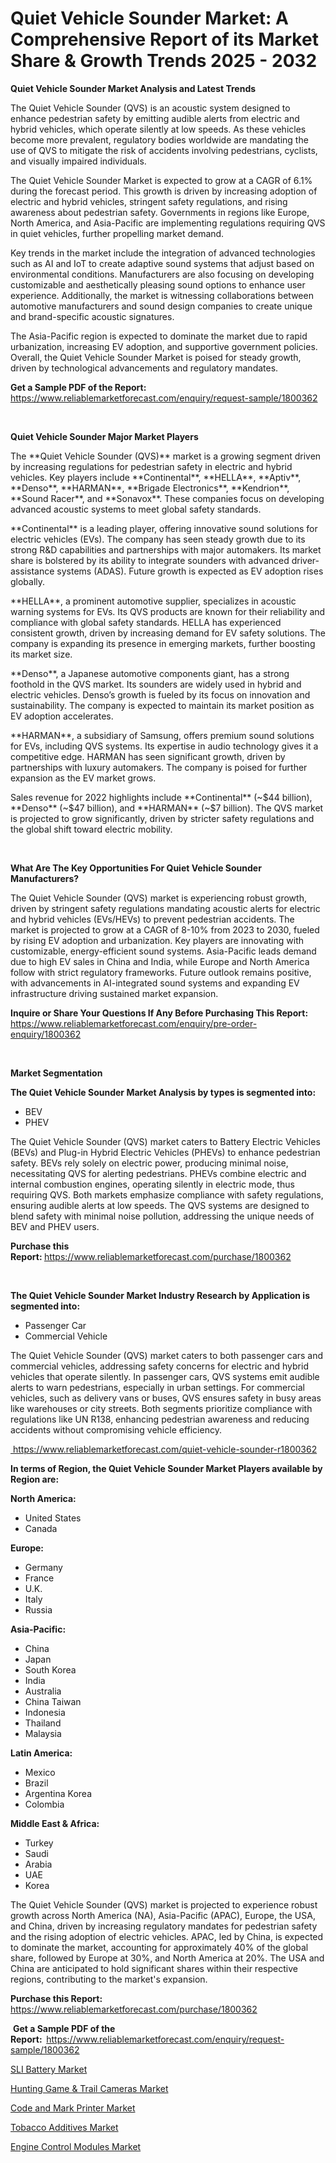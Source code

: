 <p><h1>Quiet Vehicle Sounder Market: A Comprehensive Report of its Market Share & Growth Trends 2025 - 2032</h1></p><p><strong>Quiet Vehicle Sounder Market Analysis and Latest Trends</strong></p>
<p><p>The Quiet Vehicle Sounder (QVS) is an acoustic system designed to enhance pedestrian safety by emitting audible alerts from electric and hybrid vehicles, which operate silently at low speeds. As these vehicles become more prevalent, regulatory bodies worldwide are mandating the use of QVS to mitigate the risk of accidents involving pedestrians, cyclists, and visually impaired individuals.</p><p>The Quiet Vehicle Sounder Market is expected to grow at a CAGR of 6.1% during the forecast period. This growth is driven by increasing adoption of electric and hybrid vehicles, stringent safety regulations, and rising awareness about pedestrian safety. Governments in regions like Europe, North America, and Asia-Pacific are implementing regulations requiring QVS in quiet vehicles, further propelling market demand.</p><p>Key trends in the market include the integration of advanced technologies such as AI and IoT to create adaptive sound systems that adjust based on environmental conditions. Manufacturers are also focusing on developing customizable and aesthetically pleasing sound options to enhance user experience. Additionally, the market is witnessing collaborations between automotive manufacturers and sound design companies to create unique and brand-specific acoustic signatures.</p><p>The Asia-Pacific region is expected to dominate the market due to rapid urbanization, increasing EV adoption, and supportive government policies. Overall, the Quiet Vehicle Sounder Market is poised for steady growth, driven by technological advancements and regulatory mandates.</p></p>
<p><strong>Get a Sample PDF of the Report:&nbsp;</strong> <a href="https://www.reliablemarketforecast.com/enquiry/request-sample/1800362?utm_campaign=1875&utm_medium=2&utm_source=Github&utm_content=ia&utm_term=22012025&utm_id=quiet-vehicle-sounder">https://www.reliablemarketforecast.com/enquiry/request-sample/1800362</a></p>
<p>&nbsp;</p>
<p><strong>Quiet Vehicle Sounder Major Market Players</strong></p>
<p><p>The **Quiet Vehicle Sounder (QVS)** market is a growing segment driven by increasing regulations for pedestrian safety in electric and hybrid vehicles. Key players include **Continental**, **HELLA**, **Aptiv**, **Denso**, **HARMAN**, **Brigade Electronics**, **Kendrion**, **Sound Racer**, and **Sonavox**. These companies focus on developing advanced acoustic systems to meet global safety standards.</p><p>**Continental** is a leading player, offering innovative sound solutions for electric vehicles (EVs). The company has seen steady growth due to its strong R&D capabilities and partnerships with major automakers. Its market share is bolstered by its ability to integrate sounders with advanced driver-assistance systems (ADAS). Future growth is expected as EV adoption rises globally.</p><p>**HELLA**, a prominent automotive supplier, specializes in acoustic warning systems for EVs. Its QVS products are known for their reliability and compliance with global safety standards. HELLA has experienced consistent growth, driven by increasing demand for EV safety solutions. The company is expanding its presence in emerging markets, further boosting its market size.</p><p>**Denso**, a Japanese automotive components giant, has a strong foothold in the QVS market. Its sounders are widely used in hybrid and electric vehicles. Denso’s growth is fueled by its focus on innovation and sustainability. The company is expected to maintain its market position as EV adoption accelerates.</p><p>**HARMAN**, a subsidiary of Samsung, offers premium sound solutions for EVs, including QVS systems. Its expertise in audio technology gives it a competitive edge. HARMAN has seen significant growth, driven by partnerships with luxury automakers. The company is poised for further expansion as the EV market grows.</p><p>Sales revenue for 2022 highlights include **Continental** (~$44 billion), **Denso** (~$47 billion), and **HARMAN** (~$7 billion). The QVS market is projected to grow significantly, driven by stricter safety regulations and the global shift toward electric mobility.</p></p>
<p>&nbsp;</p>
<p><strong>What Are The Key Opportunities For Quiet Vehicle Sounder Manufacturers?</strong></p>
<p><p>The Quiet Vehicle Sounder (QVS) market is experiencing robust growth, driven by stringent safety regulations mandating acoustic alerts for electric and hybrid vehicles (EVs/HEVs) to prevent pedestrian accidents. The market is projected to grow at a CAGR of 8-10% from 2023 to 2030, fueled by rising EV adoption and urbanization. Key players are innovating with customizable, energy-efficient sound systems. Asia-Pacific leads demand due to high EV sales in China and India, while Europe and North America follow with strict regulatory frameworks. Future outlook remains positive, with advancements in AI-integrated sound systems and expanding EV infrastructure driving sustained market expansion.</p></p>
<p><strong>Inquire or Share Your Questions If Any Before Purchasing This Report:</strong> <a href="https://www.reliablemarketforecast.com/enquiry/pre-order-enquiry/1800362?utm_campaign=1875&utm_medium=2&utm_source=Github&utm_content=ia&utm_term=22012025&utm_id=quiet-vehicle-sounder">https://www.reliablemarketforecast.com/enquiry/pre-order-enquiry/1800362</a></p>
<p>&nbsp;</p>
<p><strong>Market Segmentation</strong></p>
<p><strong>The Quiet Vehicle Sounder Market Analysis by types is segmented into:</strong></p>
<p><ul><li>BEV</li><li>PHEV</li></ul></p>
<p><p>The Quiet Vehicle Sounder (QVS) market caters to Battery Electric Vehicles (BEVs) and Plug-in Hybrid Electric Vehicles (PHEVs) to enhance pedestrian safety. BEVs rely solely on electric power, producing minimal noise, necessitating QVS for alerting pedestrians. PHEVs combine electric and internal combustion engines, operating silently in electric mode, thus requiring QVS. Both markets emphasize compliance with safety regulations, ensuring audible alerts at low speeds. The QVS systems are designed to blend safety with minimal noise pollution, addressing the unique needs of BEV and PHEV users.</p></p>
<p><strong>Purchase this Report:&nbsp;</strong><a href="https://www.reliablemarketforecast.com/purchase/1800362?utm_campaign=1875&utm_medium=2&utm_source=Github&utm_content=ia&utm_term=22012025&utm_id=quiet-vehicle-sounder">https://www.reliablemarketforecast.com/purchase/1800362</a></p>
<p>&nbsp;</p>
<p><strong>The Quiet Vehicle Sounder Market Industry Research by Application is segmented into:</strong></p>
<p><ul><li>Passenger Car</li><li>Commercial Vehicle</li></ul></p>
<p><p>The Quiet Vehicle Sounder (QVS) market caters to both passenger cars and commercial vehicles, addressing safety concerns for electric and hybrid vehicles that operate silently. In passenger cars, QVS systems emit audible alerts to warn pedestrians, especially in urban settings. For commercial vehicles, such as delivery vans or buses, QVS ensures safety in busy areas like warehouses or city streets. Both segments prioritize compliance with regulations like UN R138, enhancing pedestrian awareness and reducing accidents without compromising vehicle efficiency.</p></p>
<p><a href="https://www.reliablemarketforecast.com/quiet-vehicle-sounder-r1800362?utm_campaign=1875&utm_medium=2&utm_source=Github&utm_content=ia&utm_term=22012025&utm_id=quiet-vehicle-sounder">&nbsp;https://www.reliablemarketforecast.com/quiet-vehicle-sounder-r1800362</a></p>
<p><strong>In terms of Region, the Quiet Vehicle Sounder Market Players available by Region are:</strong></p>
<p>
    <p> <strong> North America: </strong>
        <ul>
            <li>United States</li>
            <li>Canada</li>
        </ul>
        </p> 
    <p> <strong> Europe: </strong>
        <ul>
            <li>Germany</li>
            <li>France</li>
            <li>U.K.</li>
            <li>Italy</li>
            <li>Russia</li>
        </ul>
        </p> 
    <p> <strong> Asia-Pacific: </strong>
        <ul>
            <li>China</li>
            <li>Japan</li>
            <li>South Korea</li>
            <li>India</li>
            <li>Australia</li>
            <li>China Taiwan</li>
            <li>Indonesia</li>
            <li>Thailand</li>
            <li>Malaysia</li>
        </ul>
        </p> 
    <p> <strong> Latin America: </strong>
        <ul>
            <li>Mexico</li>
            <li>Brazil</li>
            <li>Argentina Korea</li>
            <li>Colombia</li>
        </ul>
        </p> 
    <p> <strong> Middle East & Africa: </strong>
        <ul>
            <li>Turkey</li>
            <li>Saudi</li>
            <li>Arabia</li>
            <li>UAE</li>
            <li>Korea</li>
        </ul>
    </p>
    </p>
<p><p>The Quiet Vehicle Sounder (QVS) market is projected to experience robust growth across North America (NA), Asia-Pacific (APAC), Europe, the USA, and China, driven by increasing regulatory mandates for pedestrian safety and the rising adoption of electric vehicles. APAC, led by China, is expected to dominate the market, accounting for approximately 40% of the global share, followed by Europe at 30%, and North America at 20%. The USA and China are anticipated to hold significant shares within their respective regions, contributing to the market's expansion.</p></p>
<p><strong>Purchase this Report: </strong><a href="https://www.reliablemarketforecast.com/purchase/1800362?utm_campaign=1875&utm_medium=2&utm_source=Github&utm_content=ia&utm_term=22012025&utm_id=quiet-vehicle-sounder">https://www.reliablemarketforecast.com/purchase/1800362</a></p>
<p>&nbsp;<strong>Get a Sample PDF of the Report:&nbsp;&nbsp;</strong><a href="https://www.reliablemarketforecast.com/enquiry/request-sample/1800362?utm_campaign=1875&utm_medium=2&utm_source=Github&utm_content=ia&utm_term=22012025&utm_id=quiet-vehicle-sounder">https://www.reliablemarketforecast.com/enquiry/request-sample/1800362</a></p>
<p><strong></strong></p>
<p><p><a href="https://github.com/katonmarti489/Market-Research-Report-List-1/blob/main/sli-battery-market.md?utm_campaign=1875&utm_medium=2&utm_source=Github&utm_content=ia&utm_term=22012025&utm_id=quiet-vehicle-sounder">SLI Battery Market</a></p><p><a href="https://www.linkedin.com/pulse/pulse-hunting-game-trail-cameras-rhythms-change-market-resonance-hlycc?utm_campaign=1875&utm_medium=2&utm_source=Github&utm_content=ia&utm_term=22012025&utm_id=quiet-vehicle-sounder">Hunting Game & Trail Cameras Market</a></p><p><a href="https://www.linkedin.com/pulse/code-mark-printer-market-analysis-from-2025-2032-size-growing-nh9yc?utm_campaign=1875&utm_medium=2&utm_source=Github&utm_content=ia&utm_term=22012025&utm_id=quiet-vehicle-sounder">Code and Mark Printer Market</a></p><p><a href="https://www.linkedin.com/pulse/tobacco-additives-market-analysis-major-challenges-sales-volume-ahqje?utm_campaign=1875&utm_medium=2&utm_source=Github&utm_content=ia&utm_term=22012025&utm_id=quiet-vehicle-sounder">Tobacco Additives Market</a></p><p><a href="https://github.com/mariellegiddings81/Market-Research-Report-List-1/blob/main/engine-control-modules-market.md?utm_campaign=1875&utm_medium=2&utm_source=Github&utm_content=ia&utm_term=22012025&utm_id=quiet-vehicle-sounder">Engine Control Modules Market</a></p></p>